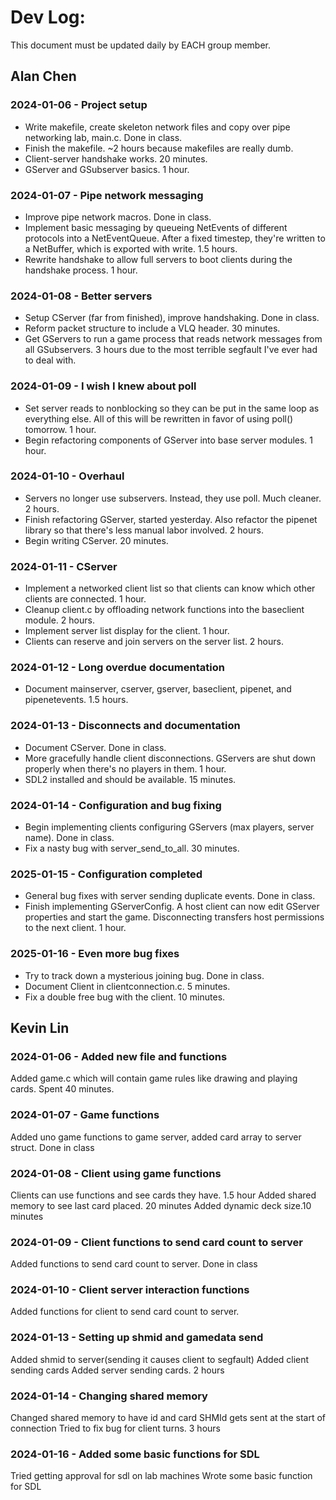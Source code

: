 # Dev Log:

This document must be updated daily by EACH group member.

## Alan Chen

### 2024-01-06 - Project setup
* Write makefile, create skeleton network files and copy over pipe networking lab, main.c. Done in class.
* Finish the makefile. ~2 hours because makefiles are really dumb.
* Client-server handshake works. 20 minutes.
* GServer and GSubserver basics. 1 hour.

### 2024-01-07 - Pipe network messaging
* Improve pipe network macros. Done in class.
* Implement basic messaging by queueing NetEvents of different protocols into a NetEventQueue. After a fixed timestep, they're written to a NetBuffer, which is exported with write. 1.5 hours.
* Rewrite handshake to allow full servers to boot clients during the handshake process. 1 hour.

### 2024-01-08 - Better servers
* Setup CServer (far from finished), improve handshaking. Done in class.
* Reform packet structure to include a VLQ header. 30 minutes.
* Get GServers to run a game process that reads network messages from all GSubservers. 3 hours due to the most terrible segfault I've ever had to deal with.

### 2024-01-09 - I wish I knew about poll
* Set server reads to nonblocking so they can be put in the same loop as everything else. All of this will be rewritten in favor of using poll() tomorrow. 1 hour.
* Begin refactoring components of GServer into base server modules. 1 hour.

### 2024-01-10 - Overhaul
* Servers no longer use subservers. Instead, they use poll. Much cleaner. 2 hours.
* Finish refactoring GServer, started yesterday. Also refactor the pipenet library so that there's less manual labor involved. 2 hours.
* Begin writing CServer. 20 minutes.

### 2024-01-11 - CServer
* Implement a networked client list so that clients can know which other clients are connected. 1 hour.
* Cleanup client.c by offloading network functions into the baseclient module. 2 hours.
* Implement server list display for the client. 1 hour.
* Clients can reserve and join servers on the server list. 2 hours.

### 2024-01-12 - Long overdue documentation
* Document mainserver, cserver, gserver, baseclient, pipenet, and pipenetevents. 1.5 hours.

### 2024-01-13 - Disconnects and documentation
* Document CServer. Done in class.
* More gracefully handle client disconnections. GServers are shut down properly when there's no players in them. 1 hour.
* SDL2 installed and should be available. 15 minutes.

### 2024-01-14 - Configuration and bug fixing
* Begin implementing clients configuring GServers (max players, server name). Done in class.
* Fix a nasty bug with server_send_to_all. 30 minutes.

### 2025-01-15 - Configuration completed
* General bug fixes with server sending duplicate events. Done in class.
* Finish implementing GServerConfig. A host client can now edit GServer properties and start the game. Disconnecting transfers host permissions to the next client. 1 hour.

### 2025-01-16 - Even more bug fixes
* Try to track down a mysterious joining bug. Done in class.
* Document Client in clientconnection.c. 5 minutes.
* Fix a double free bug with the client. 10 minutes.

## Kevin Lin

### 2024-01-06 - Added new file and functions
Added game.c which will contain game rules like drawing and playing cards. Spent 40 minutes.

### 2024-01-07 - Game functions
Added uno game functions to game server, added card array to server struct. Done in class

### 2024-01-08 - Client using game functions
Clients can use functions and see cards they have. 1.5 hour
Added shared memory to see last card placed. 20 minutes
Added dynamic deck size.10 minutes

### 2024-01-09 - Client functions to send card count to server
Added functions to send card count to server. Done in class

### 2024-01-10 - Client server interaction functions
Added functions for client to send card count to server.

### 2024-01-13 - Setting up shmid and gamedata send
Added shmid to server(sending it causes client to segfault)
Added client sending cards
Added server sending cards. 2 hours

### 2024-01-14 - Changing shared memory
Changed shared memory to have id and card
SHMId gets sent at the start of connection
Tried to fix bug for client turns. 3 hours

### 2024-01-16 - Added some basic functions for SDL
Tried getting approval for sdl on lab machines
Wrote some basic function for SDL
